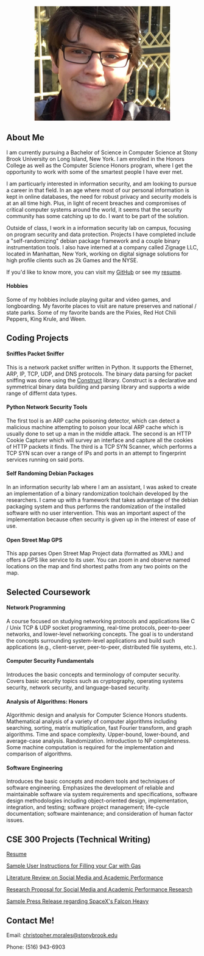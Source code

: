<div style="text-align:center"><img src ="images/chris.png" width="356" height="300"/></div>

## About Me

I am currently pursuing a Bachelor of Science in Computer Science at Stony Brook University on Long Island, New York. I am enrolled in the Honors College as well as the Computer Science Honors program, where I get the opportunity to work with some of the smartest people I have ever met. 

I am particuarly interested in information security, and am looking to pursue a career in that field. In an age where most of our personal information is kept in online databases, the need for robust privacy and security models is at an all time high. Plus, in light of recent breaches and compromises of critical computer systems around the world, it seems that the security community has some catching up to do. I want to be part of the solution.

Outside of class, I work in a information security lab on campus, focusing on program security and data protection. Projects I have completed include a "self-randomizing" debian package framework and a couple binary instrumentation tools. I also have interned at a company called Zignage LLC, located in Manhattan, New York, working on digital signage solutions for high profile clients such as 2k Games and the NYSE.

If you'd like to know more, you can visit my [GitHub](https://github.com/chmorales) or see my [resume](pdfs/resume.pdf).

#### Hobbies

Some of my hobbies include playing guitar and video games, and longboarding. My favorite places to visit are nature preserves and national / state parks. Some of my favorite bands are the Pixies, Red Hot Chili Peppers, King Krule, and Ween.

## Coding Projects

#### Sniffles Packet Sniffer

This is a network packet sniffer written in Python. It supports the Ethernet, ARP, IP, TCP, UDP, and DNS protocols. The binary data parsing for packet sniffing was done using the [Construct](https://construct.readthedocs.io/en/latest/intro.html) library. Construct is a declarative and symmetrical binary data building and parsing library and supports a wide range of differnt data types.

#### Python Network Security Tools

The first tool is an ARP cache poisoning detector, which can detect a malicious machine attempting to poison your local ARP cache which is usually done to set up a man in the middle attack. The second is an HTTP Cookie Capturer which will survey an interface and capture all the cookies of HTTP packets it finds. The third is a TCP SYN Scanner, which performs a TCP SYN scan over a range of IPs and ports in an attempt to fingerprint services running on said ports.

#### Self Randoming Debian Packages

In an information security lab where I am an assistant, I was asked to create an implementation of a binary randomization toolchain developed by the researchers. I came up with a framework that takes advantage of the debian packaging system and thus performs the randomization of the installed software with no user intervention. This was an important aspect of the implementation because often security is given up in the interest of ease of use.

#### Open Street Map GPS

This app parses Open Street Map Project data (formatted as XML) and offers a GPS like service to its user. You can zoom in and observe named locations on the map and find shortest paths from any two points on the map.

## Selected Coursework

#### Network Programming

A course focused on studying networking protocols and applications like C / Unix TCP & UDP socket programming, real-time protocols, peer-to-peer networks, and lower-level networking concepts. The goal is to understand the concepts surrounding system-level applications and build such applications (e.g., client-server, peer-to-peer, distributed file systems, etc.).

#### Computer Security Fundamentals

Introduces the basic concepts and terminology of computer security. Covers basic security topics such as cryptography, operating systems security, network security, and language-based security.

#### Analysis of Algorithms: Honors

Algorithmic design and analysis for Computer Science Honors students. Mathematical analysis of a variety of computer algorithms including searching, sorting, matrix multiplication, fast Fourier transform, and graph algorithms. Time and space complexity. Upper-bound, lower-bound, and average-case analysis. Randomization. Introduction to NP completeness. Some machine computation is required for the implementation and comparison of algorithms.

#### Software Engineering

Introduces the basic concepts and modern tools and techniques of software engineering. Emphasizes the development of reliable and maintainable software via system requirements and specifications, software design methodologies including object-oriented design, implementation, integration, and testing; software project management; life-cycle documentation; software maintenance; and consideration of human factor issues.

## CSE 300 Projects (Technical Writing)

[Resume](pdfs/resume.pdf)

[Sample User Instructions for Filling your Car with Gas](pdfs/userinst.pdf)

[Literature Review on Social Media and Academic Performance](pdfs/litreview.pdf)

[Research Proposal for Social Media and Academic Performance Research](pdfs/researchproposal.pdf)

[Sample Press Release regarding SpaceX's Falcon Heavy](pdfs/pressrelease.pdf)

## Contact Me!

Email: christopher.morales@stonybrook.edu

Phone: (516) 943-6903
